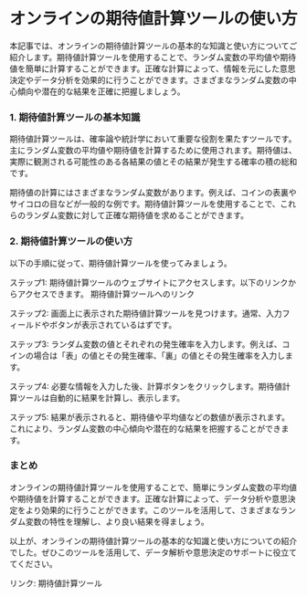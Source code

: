 オンラインの期待値計算ツールの使い方
==================

本記事では、オンラインの期待値計算ツールの基本的な知識と使い方についてご紹介します。期待値計算ツールを使用することで、ランダム変数の平均値や期待値を簡単に計算することができます。正確な計算によって、情報を元にした意思決定やデータ分析を効果的に行うことができます。さまざまなランダム変数の中心傾向や潜在的な結果を正確に把握しましょう。

### 1. 期待値計算ツールの基本知識

期待値計算ツールは、確率論や統計学において重要な役割を果たすツールです。主にランダム変数の平均値や期待値を計算するために使用されます。期待値は、実際に観測される可能性のある各結果の値とその結果が発生する確率の積の総和です。

期待値の計算にはさまざまなランダム変数があります。例えば、コインの表裏やサイコロの目などが一般的な例です。期待値計算ツールを使用することで、これらのランダム変数に対して正確な期待値を求めることができます。

### 2. 期待値計算ツールの使い方

以下の手順に従って、期待値計算ツールを使ってみましょう。

ステップ1: 期待値計算ツールのウェブサイトにアクセスします。以下のリンクからアクセスできます。 期待値計算ツールへのリンク

ステップ2: 画面上に表示された期待値計算ツールを見つけます。通常、入力フィールドやボタンが表示されているはずです。

ステップ3: ランダム変数の値とそれぞれの発生確率を入力します。例えば、コインの場合は「表」の値とその発生確率、「裏」の値とその発生確率を入力します。

ステップ4: 必要な情報を入力した後、計算ボタンをクリックします。期待値計算ツールは自動的に結果を計算し、表示します。

ステップ5: 結果が表示されると、期待値や平均値などの数値が表示されます。これにより、ランダム変数の中心傾向や潜在的な結果を把握することができます。

### まとめ

オンラインの期待値計算ツールを使用することで、簡単にランダム変数の平均値や期待値を計算することができます。正確な計算によって、データ分析や意思決定をより効果的に行うことができます。このツールを活用して、さまざまなランダム変数の特性を理解し、より良い結果を得ましょう。

以上が、オンラインの期待値計算ツールの基本的な知識と使い方についての紹介でした。ぜひこのツールを活用して、データ解析や意思決定のサポートに役立ててください。

リンク: 期待値計算ツール